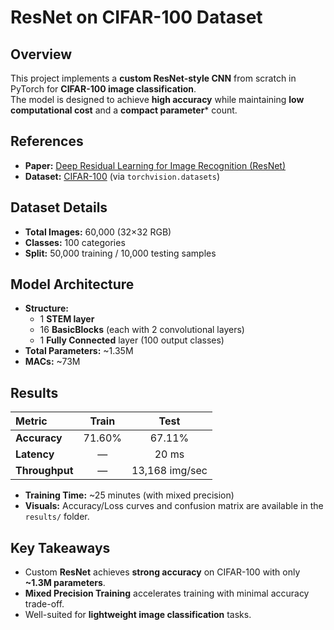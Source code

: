 # ResNet on CIFAR-100 Dataset

## Overview
This project implements a **custom ResNet-style CNN** from scratch in PyTorch for **CIFAR-100 image classification**.  
The model is designed to achieve **high accuracy** while maintaining **low computational cost** and a **compact parameter*** count.

## References
- **Paper:** [Deep Residual Learning for Image Recognition (ResNet)](https://arxiv.org/abs/1512.03385)  
- **Dataset:** [CIFAR-100](https://www.cs.toronto.edu/~kriz/cifar.html) (via `torchvision.datasets`)

## Dataset Details
- **Total Images:** 60,000 (32×32 RGB)  
- **Classes:** 100 categories  
- **Split:** 50,000 training / 10,000 testing samples  

## Model Architecture
- **Structure:**  
  - 1 **STEM layer**  
  - 16 **BasicBlocks** (each with 2 convolutional layers)  
  - 1 **Fully Connected** layer (100 output classes)  
- **Total Parameters:** ~1.35M  
- **MACs:** ~73M  

## **Results**
| Metric | Train | Test |
|:-------|:------:|:----:|
| **Accuracy** | 71.60% | 67.11% |
| **Latency** | — | 20 ms |
| **Throughput** | — | 13,168 img/sec |

- **Training Time:** ~25 minutes (with mixed precision)  
- **Visuals:** Accuracy/Loss curves and confusion matrix are available in the `results/` folder.  

## **Key Takeaways**
- Custom **ResNet** achieves **strong accuracy** on CIFAR-100 with only **~1.3M parameters**.  
- **Mixed Precision Training** accelerates training with minimal accuracy trade-off.  
- Well-suited for **lightweight image classification** tasks.
